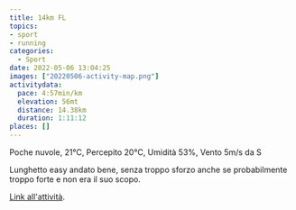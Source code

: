 ```yaml
---
title: 14km FL
topics:
- sport
- running
categories: 
  - Sport
date: 2022-05-06 13:04:25
images: ["20220506-activity-map.png"]
activitydata:
  pace: 4:57min/km
  elevation: 56mt
  distance: 14.38km
  duration: 1:11:12
places: []
---
```


Poche nuvole, 21°C, Percepito 20°C, Umidità 53%, Vento 5m/s da S

<!--more-->

Lunghetto easy andato bene, senza troppo sforzo anche se probabilmente troppo forte e non era il suo scopo.

<!-- {{< figure src="20220506-activity-map.png" title="map" >}} -->

<!-- {% strava id:7097070186 embedId:e0e2ccdb20e47d32e381325b15f0662ee3d314bd %} -->

[Link all'attività](https://strava.com/activities/7097070186).
